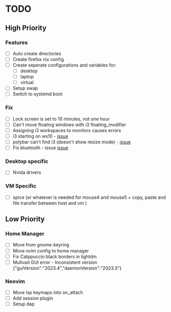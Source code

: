 # TODO

## High Priority

### Features

- [ ] Auto create directories
- [ ] Create firefox nix config
- [ ] Create seperate configurations and variables for:
  - [ ] desktop
  - [ ] laptop
  - [ ] virtual
- [ ] Setup swap
- [ ] Switch to systemd boot

### Fix

- [ ] Lock screen is set to 10 minutes, not one hour
- [ ] Can't move floating windows with i3 floating_modifier
- [ ] Assigning i3 workspaces to monitors causes errors
- [ ] i3 starting on ws10 - [issue](https://github.com/nix-community/home-manager/issues/695)
- [ ] polybar can't find i3 (doesn't show resize mode) - [issue](https://github.com/nix-community/home-manager/issues/213)
- [ ] Fix bluetooth - issue [issue](https://github.com/NixOS/nixpkgs/issues/170573)

### Desktop specific

- [ ] Nvida drivers

### VM Specific

- [ ] spice (or whatever is needed for mouse4 and mouse5 + copy, paste and file transfer between host and vm )

## Low Priority

### Home Manager

- [ ] Move from gnome-keyring
- [ ] Move nvim config to home manager
- [ ] Fix Catppuccin black borders in lightdm
- [ ] Mullvad GUI error - Inconsistent version {"guiVersion":"2023.4","daemonVersion":"2023.3"}

### Neovim

- [ ] Move lsp keymaps into on_attach
- [ ] Add session plugin
- [ ] Setup dap

